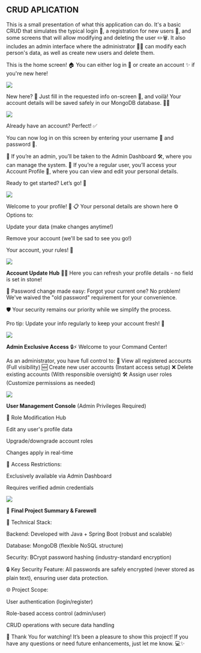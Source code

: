 ## CRUD APLICATION

<p>
  This is a small presentation of what this application can do. It's a basic CRUD that simulates the typical login 🔑, a registration for new users 👥, and some screens that will allow modifying and deleting the user ✏️🗑️. It also includes an admin interface where the administrator 👨‍💼 can modify each person's data, as well as create new users and delete them.
</p>
<p>
  This is the home screen! 🏠 You can either log in 🔐 or create an account ✨ if you're new here!
</p>
<img src="https://i.imgur.com/u8GQ0Iv.png">
<p>
  New here? 🎉 Just fill in the requested info on-screen 📲, and voilà! Your account details will be saved safely in our MongoDB database. 🚀💾
</p>
<img src="https://i.imgur.com/ZGvEwEq.png">
<p>
  Already have an account? Perfect! ✅

You can now log in on this screen by entering your username 👤 and password 🔑.

🔹 If you’re an admin, you’ll be taken to the Admin Dashboard 🛠️, where you can manage the system.
🔹 If you’re a regular user, you’ll access your Account Profile 👀, where you can view and edit your personal details.

Ready to get started? Let’s go! 🚀
</p>
<img src="https://i.imgur.com/57tANJk.png">
<p>
  Welcome to your profile! 🌟
📋 Your personal details are shown here
⚙️ Options to:

Update your data (make changes anytime!)

Remove your account (we'll be sad to see you go!)

Your account, your rules! 👑
</p>
<img src="https://i.imgur.com/KTLQIgw.png">
<p>
  <b>Account Update Hub</b> 🔄✨
Here you can refresh your profile details - no field is set in stone!

🔑 Password change made easy:
Forgot your current one? No problem!
We've waived the "old password" requirement for your convenience.

🛡️ Your security remains our priority while we simplify the process.

Pro tip: Update your info regularly to keep your account fresh! 🌟
</p>
<img src="https://i.imgur.com/Z8EPlaU.png">
<p>
  <b>Admin Exclusive Access</b> 🔒⚡
Welcome to your Command Center!

As an administrator, you have full control to:
👥 View all registered accounts (Full visibility)
🆕 Create new user accounts (Instant access setup)
❌ Delete existing accounts (With responsible oversight)
🛠️ Assign user roles (Customize permissions as needed)
</p>
<img src="https://i.imgur.com/xJwcAp3.png">
<p>
  <b>User Management Console</b>
(Admin Privileges Required)

🔧 Role Modification Hub

Edit any user's profile data

Upgrade/downgrade account roles

Changes apply in real-time

🚪 Access Restrictions:

Exclusively available via Admin Dashboard

Requires verified admin credentials
</p>
<img src="https://i.imgur.com/OLW2xiZ.png">
<p>
  🚀 <b>Final Project Summary & Farewell</b>

📌 Technical Stack:

Backend: Developed with Java + Spring Boot (robust and scalable)

Database: MongoDB (flexible NoSQL structure)

Security: BCrypt password hashing (industry-standard encryption)

🔒 Key Security Feature:
All passwords are safely encrypted (never stored as plain text), ensuring user data protection.

🌐 Project Scope:

User authentication (login/register)

Role-based access control (admin/user)

CRUD operations with secure data handling

🙏 Thank You for watching!
It’s been a pleasure to show this project! If you have any questions or need future enhancements, just let me know. 💻✨
</p>





